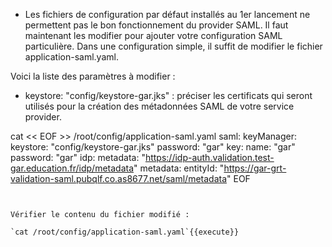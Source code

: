 - Les fichiers de configuration par défaut installés au 1er lancement ne permettent pas le bon fonctionnement du provider SAML. Il faut maintenant les modifier pour ajouter votre configuration SAML particulière. Dans une configuration simple, il suffit de modifier le fichier application-saml.yaml.


Voici la liste des paramètres à modifier :

- keystore: "config/keystore-gar.jks" : préciser les certificats qui seront utilisés pour la création des métadonnées SAML de votre service provider.


cat << EOF >> /root/config/application-saml.yaml
saml:
  keyManager:
    keystore: "config/keystore-gar.jks"
    password: "gar"
    key:
      name: "gar"
      password: "gar"
  idp:
    metadata: "https://idp-auth.validation.test-gar.education.fr/idp/metadata"
  metadata:
    entityId: "https://gar-grt-validation-saml.pubqlf.co.as8677.net/saml/metadata"
EOF
```{{execute}}


Vérifier le contenu du fichier modifié :

`cat /root/config/application-saml.yaml`{{execute}}



